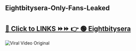 
 ## Eightbitysera-Only-Fans-Leaked

# <h2><a href="https://clipsfans.com/Eightbitysera&ref=git">🔗 Click to LINKS ⏩⏩ 👉 🟢 Eightbitysera </a></h2>

<a href="https://clipsfans.com/Eightbitysera&ref=git" rel="nofollow" data-target="animated-image.originalLink"><img src="https://i.ibb.co.com/xMMVF88/686577567.gif" alt="Viral Video Original" style="max-width: 100%; display: inline-block;" data-target="animated-image.originalImage"></a>
